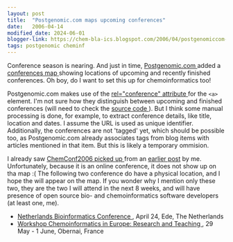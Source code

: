 ```yaml
---
layout: post
title:  "Postgenomic.com maps upcoming conferences"
date:   2006-04-14
modified_date: 2024-06-01
blogger-link: https://chem-bla-ics.blogspot.com/2006/04/postgenomiccom-maps-upcoming.html
tags: postgenomic cheminf
---
```


Conference season is nearing. And just in time, [Postgenomic.com <i class="fa-solid fa-box-archive fa-xs"></i>](http://web.archive.org/web/20240601063018mp_/http://postgenomic.com/) added
a [conferences map <i class="fa-solid fa-box-archive fa-xs"></i>](https://web.archive.org/web/20060513202812/http://postgenomic.com/meetings.php) showing locations of upcoming and
recently finished conferences. Oh boy, do I want to set this up for chemoinformatics too!

Postgenomic.com makes use of the [rel="conference" attribute <i class="fa-solid fa-box-archive fa-xs"></i>](https://web.archive.org/web/20060813150816/http://postgenomic.com/about_reviews.php) for the
`<a>` element. I'm not sure how they distinguish between upcoming and finished conferences (will need to check the
[source code <i class="fa-solid fa-box-archive fa-xs"></i>](http://web.archive.org/web/20060519215119/http://www.postgenomic.org/)). But I think some manual
processing is done, for example, to extract conference details, like title, location and dates. I assume the URL is used as unique identifier. Additionally,
the conferences are not 'tagged' yet, which should be possible too, as Postgenomic.com already associates tags from blog items with articles mentioned in
that item. But this is likely a temporary ommision.

I already saw [ChemConf2006 <i class="fa-solid fa-box-archive fa-xs"></i>](https://web.archive.org/web/20060621192118/http://www.ched-ccce.org/confchem/)
[picked up <i class="fa-solid fa-box-archive fa-xs"></i>](https://web.archive.org/web/20060513202812/http://postgenomic.com/meetings.php#conference_id_6) from an
[earlier post](http://chem-bla-ics.blogspot.com/2006/04/free-online-chemconf-2006-conference.html) by me. Unfortunately, because it is an online conference, it does not show up on tha map :( The following two conference do have a physical location, and I hope the will appear on the map. If you wonder why I mention only these two, they are the two I will attend in the next 8 weeks, and will have presence of open source bio- and chemoinformatics software developers (at least one, me).

* [Netherlands Bioinformatics Conference <i class="fa-solid fa-link-slash fa-xs"></i>](https://gw1-prod.nbic.nl/http://cms1-prod-inside.nbic.nl/home/events/20060424_NBICevent), April 24, Ede, The Netherlands
* [Workshop Chemoinformatics in Europe: Research and Teaching <i class="fa-solid fa-box-archive fa-xs"></i>](http://web.archive.org/web/20060612215907/http://infochim.u-strasbg.fr/recherche/europeen_chemistry/index.php), 29 May - 1 June, Obernai, France
